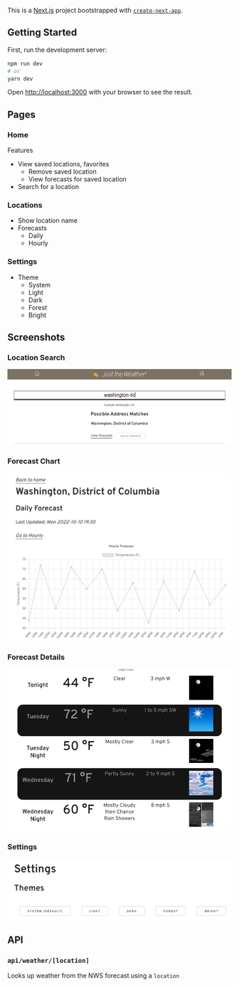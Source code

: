 This is a [Next.js](https://nextjs.org/) project bootstrapped with [`create-next-app`](https://github.com/vercel/next.js/tree/canary/packages/create-next-app).

## Getting Started

First, run the development server:

```bash
npm run dev
# or
yarn dev
```

Open [http://localhost:3000](http://localhost:3000) with your browser to see the result.

## Pages

### Home

Features

- View saved locations, favorites
  - Remove saved location
  - View forecasts for saved location
- Search for a location

### Locations

- Show location name
- Forecasts
  - Daily
  - Hourly

### Settings

- Theme
  - System
  - Light
  - Dark
  - Forest
  - Bright

## Screenshots

### Location Search

![Location Search](./public/location-search.png)

### Forecast Chart

![Chart with temperatures](./public/location-forecast-chart.png)

### Forecast Details

![Forecast details](./public/location-forecast-details.png)

### Settings

![Settings](./public/settings.png)

## API

### `api/weather/[location]`

Looks up weather from the NWS forecast using a `location`

